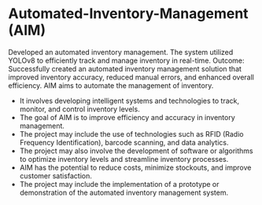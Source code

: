 # Automated-Inventory-Management (AIM)
 Developed an automated inventory management. The system utilized YOLOv8 to efficiently track and manage inventory in real-time. Outcome: Successfully created an automated inventory management solution that improved inventory accuracy, reduced manual errors, and enhanced overall efficiency.
AIM aims to automate the management of inventory.
- It involves developing intelligent systems and technologies to track, monitor, and control inventory levels.
- The goal of AIM is to improve efficiency and accuracy in inventory management.
- The project may include the use of technologies such as RFID (Radio Frequency Identification), barcode scanning, and data analytics.
- The project may also involve the development of software or algorithms to optimize inventory levels and streamline inventory processes.
- AIM has the potential to reduce costs, minimize stockouts, and improve customer satisfaction.
- The project may include the implementation of a prototype or demonstration of the automated inventory management system.
